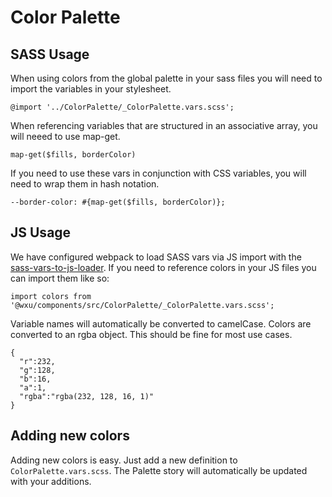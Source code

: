 # Color Palette

## SASS Usage
When using colors from the global palette in your sass files you will need to import the variables in your stylesheet.
```
@import '../ColorPalette/_ColorPalette.vars.scss';
```
When referencing variables that are structured in an associative array, you will neeed to use map-get.
```
map-get($fills, borderColor)
```
If you need to use these vars in conjunction with CSS variables, you will need to wrap them in hash notation.
```
--border-color: #{map-get($fills, borderColor)};
```

## JS Usage
We have configured webpack to load SASS vars via JS import with the [sass-vars-to-js-loader](https://github.com/Eiskis/sass-values-loader). If you need to reference colors in your JS files you can import them like so:
```
import colors from '@wxu/components/src/ColorPalette/_ColorPalette.vars.scss';
```
Variable names will automatically be converted to camelCase. Colors are converted to an rgba object. This should be fine for most use cases.
```
{
  "r":232,
  "g":128,
  "b":16,
  "a":1,
  "rgba":"rgba(232, 128, 16, 1)"
}
```

## Adding new colors
Adding new colors is easy. Just add a new definition to `ColorPalette.vars.scss`. The Palette story will automatically be updated with your additions.